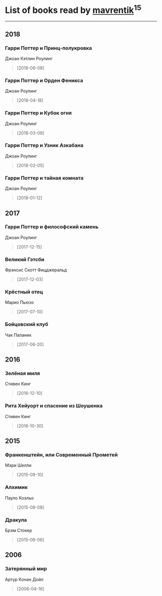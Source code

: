 # List of books read by [mavrentik](http://vk.com/id200666735)<sup>15</sup>
---

## 2018

### Гарри Поттер и Принц-полукровка
Джоан Кэтлин Роулинг
> [2018-06-08] 


### Гарри Поттер и Орден Феникса
Джоан Роулинг
> [2018-04-18] 


### Гарри Поттер и Кубок огня
Джоан Роулинг
> [2018-03-09] 


### Гарри Поттер и Узник Азкабана
Джоан Роулинг
> [2018-02-05] 


### Гарри Поттер и тайная комната
Джоан Роулинг
> [2018-01-12] 



## 2017

### Гарри Поттер и философский камень
Джоан Роулинг
> [2017-12-15] 


### Великий Гэтсби
Фрэнсис Скотт Фицджеральд
> [2017-12-03] 


### Крёстный отец
Марио Пьюзо
> [2017-07-10] 


### Бойцовский клуб
Чак Паланик
> [2017-06-20] 



## 2016

### Зелёная миля
Стивен Кинг
> [2016-12-10] 


### Рита Хейуорт и спасение из Шоушенка
Стивен Кинг
> [2016-10-30] 



## 2015

### Франкенштейн, или Современный Прометей
Мэри Шелли
> [2015-09-10] 


### Алхимик
Пауло Коэльо
> [2015-08-08] 


### Дракула
Брэм Стокер
> [2015-06-06] 



## 2006

### Затерянный мир
Артур Конан Дойл
> [2006-04-16] 



